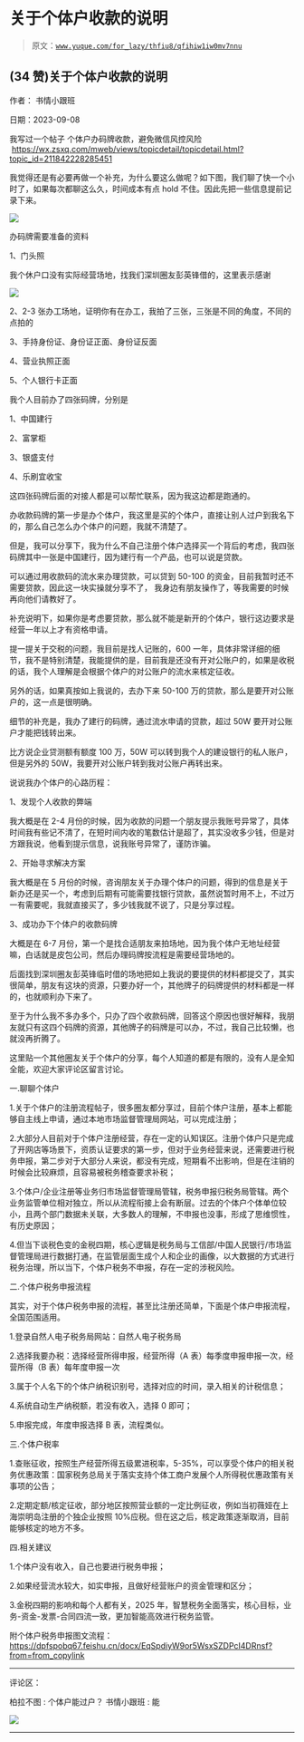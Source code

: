 # 关于个体户收款的说明

> 原文：[`www.yuque.com/for_lazy/thfiu8/qfihiw1iw0mv7nnu`](https://www.yuque.com/for_lazy/thfiu8/qfihiw1iw0mv7nnu)

## (34 赞)关于个体户收款的说明

作者： 书情小跟班

日期：2023-09-08

我写过一个帖子 个体户办码牌收款，避免微信风控风险  https://wx.zsxq.com/mweb/views/topicdetail/topicdetail.html?topic_id=211842228285451

我觉得还是有必要再做一个补充，为什么要这么做呢？如下图，我们聊了快一个小时了，如果每次都聊这么久，时间成本有点 hold 不住。因此先把一些信息提前记录下来。

![](img/6d92971de4727e7929000547cb39e0cc.png)

办码牌需要准备的资料

1、门头照

我个休户口没有实际经营场地，找我们深圳圈友彭英锋借的，这里表示感谢

![](img/b09acef00d4be9e7551c4ef33d82f54b.png)

2、2-3 张办工场地，证明你有在办工，我拍了三张，三张是不同的角度，不同的点拍的

3、手持身份证、身份证正面、身份证反面

4、营业执照正面

5、个人银行卡正面

我个人目前办了四张码牌，分别是

1、中国建行

2、富掌柜

3、银盛支付

4、乐刷宜收宝

这四张码牌后面的对接人都是可以帮忙联系，因为我这边都是跑通的。

办收款码牌的第一步是办个体户，我这里是买的个体户，直接让别人过户到我名下的，那么自己怎么办个体户的问题，我就不清楚了。

但是，我可以分享下，我为什么不自己注册个体户选择买一个背后的考虑，我四张码牌其中一张是中国建行，因为建行有一个产品，也可以说是贷款。

可以通过用收款码的流水来办理贷款，可以贷到 50-100 的资金，目前我暂时还不需要贷款，因此这一块实操就分享不了， 我身边有朋友操作了，等我需要的时候再向他们请教好了。

补充说明下，如果你是考虑要贷款，那么就不能是新开的个体户，银行这边要求是经营一年以上才有资格申请。

提一提关于交税的问题，我目前是找人记账的，600 一年，具体非常详细的细节，我不是特别清楚，我能提供的是，目前我是还没有开对公账户的，如果是收税的话，我个人理解是会根据个体户的对公账户的流水来核定征收。

另外的话，如果真按如上我说的，去办下来 50-100 万的贷款，那么是要开对公账户的，这一点是很明确。

细节的补充是，我办了建行的码牌，通过流水申请的贷款，超过 50W 要开对公账户才能把钱转出来。

比方说企业贷测额有额度 100 万，50W 可以转到我个人的建设银行的私人账户，但是另外的 50W，我要开对公账户转到我对公账户再转出来。

说说我办个体户的心路历程：

1、发现个人收款的弊端

我大概是在 2-4 月份的时候，因为收款的问题一个朋友提示我账号异常了，具体时间我有些记不清了，在短时间内收的笔数估计是超了，其实没收多少钱，但是对方跟我说，他看到提示信息，说我账号异常了，谨防诈骗。

2、开始寻求解决方案

我大概是在 5 月份的时候，咨询朋友关于办理个体户的问题，得到的信息是关于新办还是买一个，考虑到后期有可能需要找银行贷款，虽然说暂时用不上，不过万一有需要呢，我就直接买了，多少钱我就不说了，只是分享过程。

3、成功办下个体户的收款码牌

大概是在 6-7 月份，第一个是找合适朋友来拍场地，因为我个体户无地址经营嘛，白话就是皮包公司，然后办理码牌按流程是需要经营场地的。

后面找到深圳圈友彭英锋临时借的场地把如上我说的要提供的材料都提交了，其实很简单，朋友有这块的资源，只要办好一个，其他牌子的码牌提供的材料都是一样的，也就顺利办下来了。

至于为什么我不多办多个，只办了四个收款码牌，回答这个原因也很好解释，我朋友就只有这四个码牌的资源，其他牌子的码牌是可以办，不过，我自己比较懒，也就没再折腾了。

这里贴一个其他圈友关于个体户的分享，每个人知道的都是有限的，没有人是全知全能，欢迎大家评论区留言讨论。

一.聊聊个体户

1.关于个体户的注册流程帖子，很多圈友都分享过，目前个体户注册，基本上都能够自主线上申请，通过本地市场监督管理局网站，可以完成注册；

2.大部分人目前对于个体户注册经营，存在一定的认知误区。注册个体户只是完成了开网店等场景下，资质认证要求的第一步，但对于业务经营来说，还需要进行税务申报，第二步对于大部分人来说，都没有完成，短期看不出影响，但是在注销的时候会比较麻烦，且容易被税务稽查要求补税；

3.个体户/企业注册等业务归市场监督管理局管辖，税务申报归税务局管辖。两个业务监管单位相对独立，所以从流程衔接上会有断层。过去的个体户个体单位较小，且两个部门数据未关联，大多数人的理解，不申报也没事，形成了思维惯性，有历史原因；

4.但当下谈税色变的金税四期，核心逻辑是税务局与工信部/中国人民银行/市场监督管理局进行数据打通，在监管层面生成个人和企业的画像，以大数据的方式进行税务治理，所以当下，个体户税务不申报，存在一定的涉税风险。

二.个体户税务申报流程

其实，对于个体户税务申报的流程，甚至比注册还简单，下面是个体户申报流程，全国范围适用。

1.登录自然人电子税务局网站：自然人电子税务局

2.选择我要办税：选择经营所得申报，经营所得（A 表）每季度申报申报一次，经营所得（B 表）每年度申报一次

3.属于个人名下的个体户纳税识别号，选择对应的时间，录入相关的计税信息；

4.系统自动生产纳税额，若没有收入，选择 0 即可；

5.申报完成，年度申报选择 B 表，流程类似。

三.个体户税率

1.查账征收，按照生产经营所得五级累进税率，5-35%，可以享受个体户的相关税务优惠政策：国家税务总局关于落实支持个体工商户发展个人所得税优惠政策有关事项的公告；

2.定期定额/核定征收，部分地区按照营业额的一定比例征收，例如当初薇娅在上海崇明岛注册的个独企业按照 10%应税。但在这之后，核定政策逐渐取消，目前能够核定的地方不多。

四.相关建议

1.个体户没有收入，自己也要进行税务申报；

2.如果经营流水较大，如实申报，且做好经营账户的资金管理和区分；

3.金税四期的影响和每个人都有关，2025 年，智慧税务全面落实，核心目标，业务-资金-发票-合同四流一致，更加智能高效进行税务监管。

附个体户税务申报图文流程：https://dpfspobq67.feishu.cn/docx/EqSpdiyW9or5WsxSZDPcI4DRnsf?from=from_copylink

* * *

评论区：

柏拉不图 : 个体户能过户？
书情小跟班 : 能

![](img/1c37d505930596d12a88ab23e11aa07a.png)

* * *